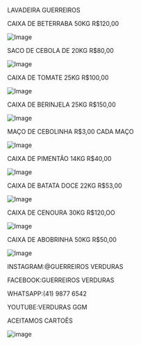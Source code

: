 
LAVADEIRA GUERREIROS 

CAIXA DE BETERRABA 50KG R$120,00

![Image](https://user-images.githubusercontent.com/114923203/193885044-a04fe6b6-aea5-4ed5-a8d8-d24bee5a79d9.png)

SACO DE CEBOLA DE 20KG R$80,00


![Image](https://user-images.githubusercontent.com/114923203/193889540-6aef38ce-7b50-445c-806a-2824f750ec7b.png)

CAIXA DE TOMATE 25KG R$100,00


![Image](https://user-images.githubusercontent.com/114923203/193889651-41b0a1ad-4294-4a96-976a-34ba0cf50354.png)

CAIXA DE BERINJELA 25KG R$150,00


![Image](https://user-images.githubusercontent.com/114923203/193889839-5f3effd6-a084-4470-887c-f9285dc08dfa.png)

MAÇO DE CEBOLINHA R$3,00 CADA MAÇO



![Image](https://user-images.githubusercontent.com/114923203/193891990-7aded525-bca4-461e-bc0b-3acd19de14eb.png)

CAIXA DE PIMENTÃO 14KG R$40,00



![Image](https://user-images.githubusercontent.com/114923203/193892072-1eb89b81-78b3-4c44-a149-1ef1587b6072.png)

CAIXA DE BATATA DOCE 22KG R$53,00


![Image](https://user-images.githubusercontent.com/114923203/193892198-5346c076-c919-4f38-bfd9-5b59c30108bc.png)

CAIXA DE CENOURA 30KG R$120,OO


![Image](https://user-images.githubusercontent.com/114923203/193892308-1e2a3784-d35a-4861-aaab-b2518d01fb05.png)

CAIXA DE ABOBRINHA 50KG R$50,00


![Image](https://user-images.githubusercontent.com/114923203/193892373-80d10b06-a021-4056-99c6-87853c1d5112.png)



INSTAGRAM:@GUERREIROS VERDURAS

FACEBOOK:GUERREIROS VERDURAS

WHATSAPP:(41) 9877 6542

YOUTUBE:VERDURAS GGM

ACEITAMOS CARTOẼS

![image](https://user-images.githubusercontent.com/114923203/203372688-f4a82321-a6a3-4445-9a1c-0b3f544d472d.png)


















































































